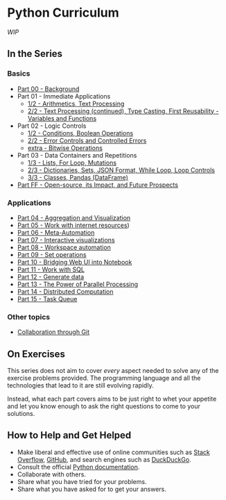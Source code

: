 # Python Curriculum

_WIP_

## In the Series

### Basics

* [Part 00 - Background](basics/00-background.md)
* Part 01 - Immediate Applications
    * [1/2 - Arithmetics, Text Processing](basics/01-immediate-applications-1.md)
    * [2/2 - Text Processing (continued), Type Casting, First Reusability - Variables and Functions](basics/01-immediate-applications-2.md)
* Part 02 - Logic Controls
    * [1/2 - Conditions, Boolean Operations](basics/02-logic-controls-1.md)
    * [2/2 - Error Controls and Controlled Errors](basics/02-logic-controls-2.md)
    * [extra - Bitwise Operations](basics/02-logic-controls-extra.md)
* Part 03 - Data Containers and Repetitions
    * [1/3 - Lists, For Loop, Mutations](basics/03-data-containers-and-repetitions-1.md)
    * [2/3 - Dictionaries, Sets, JSON Format, While Loop, Loop Controls](basics/03-data-containers-and-repetitions-2.md)
    * [3/3 - Classes, Pandas (DataFrame)](basics/03-data-containers-and-repetitions-3.md)
* [Part FF - Open-source, its Impact, and Future Prospects](basics/ff-outro.md)

### Applications

* [Part 04 - Aggregation and Visualization](applications/04-aggregation-and-visualization.ipynb)
* [Part 05 - Work with internet resources](applications/05-work-with-internet-resources/notebook.ipynb))
* [Part 06 - Meta-Automation](applications/06-meta-automation/notebook.ipynb)
* [Part 07 - Interactive visualizations](applications/07-interactive-visualizations.ipynb)
* [Part 08 - Workspace automation](applications/08-workspace-automation.ipynb)
* [Part 09 - Set operations](applications/09-set-operations.ipynb)
* [Part 10 - Bridging Web UI into Notebook](applications/10-bridging-web-ui-to-notebook.ipynb)
* [Part 11 - Work with SQL](applications/11-work-with-sql.ipynb)
* [Part 12 - Generate data](applications/12-generate-data.ipynb)
* [Part 13 - The Power of Parallel Processing](applications/13-data-processing.ipynb)
* [Part 14 - Distributed Computation](applications/14-distributed-computation/notebook.ipynb)
* [Part 15 - Task Queue](applications/15-task-queue/notebook.ipynb)

### Other topics

* [Collaboration through Git](other-topics/git.md)

## On Exercises

This series does not aim to cover _every_ aspect needed to solve any of the exercise problems provided. The programming language and all the technologies that lead to it are still evolving rapidly.

Instead, what each part covers aims to be just right to whet your appetite and let you know enough to ask the right questions to come to your solutions.

## How to Help and Get Helped

* Make liberal and effective use of online communities such as [Stack Overflow](https://stackoverflow.com/), [GitHub](https://github.com/), and search engines such as [DuckDuckGo](https://duckduckgo.com/).
* Consult the official [Python documentation](https://docs.python.org/3.8/).
* Collaborate with others.
* Share what you have tried for your problems.
* Share what you have asked for to get your answers.
